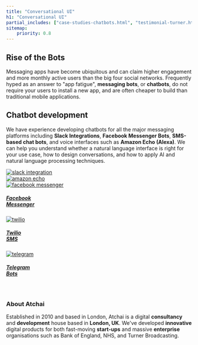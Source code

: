 ```yaml
---
title: "Conversational UI"
h1: "Conversational UI"
partial_includes: ["case-studies-chatbots.html", "testimonial-turner.html"]
sitemap:
    priority: 0.8
---
```


## Rise of the Bots
Messaging apps have become ubiquitous and can claim higher engagement and more monthly active users than the big four social networks.  Frequently hyped as an answer to "app fatigue", <strong>messaging bots</strong>, or <strong>chatbots</strong>, do not require your users to install a new app, and are often cheaper to build than traditional mobile applications.  

## Chatbot development
We have experience developing chatbots for all the major messaging platforms including <strong>Slack Integrations</strong>, <strong>Facebook Messenger Bots</strong>, <strong>SMS-based chat bots</strong>, and voice interfaces such as <strong>Amazon Echo (Alexa)</strong>.  We can help you understand whether a natural language interface is right for your use case, how to design conversations, and how to apply AI and natural language processing techniques.

<div class="container-fluid img-form">
    <div class="row">
        <div class="col-md-3"><a href="https://slack.com/"><img src="/img/slack.svg" alt="slack integration"></a></div>
        <div class="col-md-4"><a href="https://en.wikipedia.org/wiki/Amazon_Echo"><img src="/img/amazon-echo.svg" alt="amazon echo"></a></div>
    </div>
    <div class="row">
        <div class="col-md-2 circle">
            <a href="https://en-gb.messenger.com/">
                <img src="/img/facebook-messenger.svg" alt="facebook messenger">
                <h5>Facebook <br>Messenger</h5>
            </a>
        </div>
        <div class="col-md-2 circle">
            <a href="https://www.twilio.com/">
                <img src="/img/twilio.svg" alt="twilio">
                <h5>Twilio<br>SMS</h5>
            </a>
        </div>
        <div class="col-md-2 circle">
            <a href="https://telegram.org/">
                <img src="/img/telegram.svg" alt="telegram">
                <h5>Telegram<br>Bots</h5>
            </a>
        </div>
    </div>
</div>
<br>

### About Atchai
Established in 2010 and based in London, Atchai is a digital <strong>consultancy</strong> and <strong>development</strong> house based in <strong>London, UK</strong>. We've developed <strong>innovative</strong> digital products for both fast-moving <strong>start-ups</strong> and massive <strong>enterprise</strong> organisations such as Bank of England, NHS, and Turner Broadcasting.

